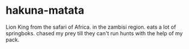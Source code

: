 # hakuna-matata
Lion King
from the safari of Africa. in the zambisi region. eats a lot of springboks. 
chased my prey till they can't run
hunts with the help of my pack.
